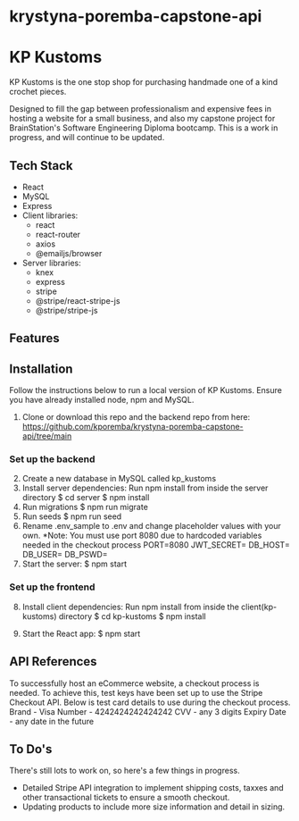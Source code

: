 # krystyna-poremba-capstone-api

# KP Kustoms

KP Kustoms is the one stop shop for purchasing handmade one of a kind crochet pieces.

Designed to fill the gap between professionalism and expensive fees in hosting a website for a small business, and also my capstone project for BrainStation's Software Engineering Diploma bootcamp. This is a work in progress, and will continue to be updated.

<!-- Product screenshot -->

## Tech Stack

- React
- MySQL
- Express
- Client libraries:
  - react
  - react-router
  - axios
  - @emailjs/browser
- Server libraries:
  - knex
  - express
  - stripe
  - @stripe/react-stripe-js
  - @stripe/stripe-js

## Features

<!-- Product images -->

## Installation

Follow the instructions below to run a local version of KP Kustoms. Ensure you have already installed node, npm and MySQL.

1. Clone or download this repo and the backend repo from here:
   https://github.com/kporemba/krystyna-poremba-capstone-api/tree/main

### Set up the backend

2. Create a new database in MySQL called kp_kustoms
3. Install server dependencies:
   Run npm install from inside the server directory
   $ cd server
   $ npm install
4. Run migrations
   $ npm run migrate
5. Run seeds
   $ npm run seed
6. Rename .env_sample to .env and change placeholder values with your own. \*Note: You must use port 8080 due to hardcoded variables needed in the checkout process
   PORT=8080
   JWT_SECRET=<SECRET KEY>
   DB_HOST=<HOST ADDRESS>
   DB_USER=<YOUR DB USERNAME>
   DB_PSWD=<YOUR DB PASSWORD>
7. Start the server:
   $ npm start

### Set up the frontend

8. Install client dependencies:
   Run npm install from inside the client(kp-kustoms) directory
   $ cd kp-kustoms
   $ npm install

9. Start the React app:
   $ npm start

## API References

To successfully host an eCommerce website, a checkout process is needed. To achieve this, test keys have been set up to use the Stripe Checkout API. Below is test card details to use during the checkout process.
Brand - Visa
Number - 4242424242424242
CVV - any 3 digits
Expiry Date - any date in the future

## To Do's

There's still lots to work on, so here's a few things in progress.

- Detailed Stripe API integration to implement shipping costs, taxxes and other transactional tickets to ensure a smooth checkout.
- Updating products to include more size information and detail in sizing.

